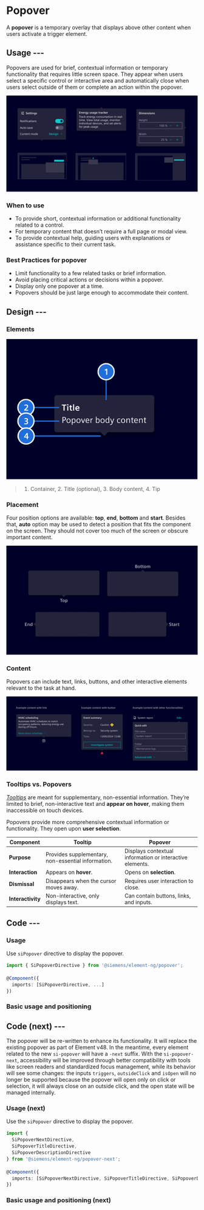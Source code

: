 # Popover

A **popover** is a temporary overlay that displays above other content when users activate a trigger element.

## Usage ---

Popovers are used for brief, contextual information or temporary functionality that requires little screen space.
They appear when users select a specific control or interactive area and automatically close when
users select outside of them or complete an action within the popover.

![Popover](images/popover.png)

### When to use

- To provide short, contextual information or additional functionality related to a control.
- For temporary content that doesn’t require a full page or modal view.
- To provide contextual help, guiding users with explanations or assistance specific to their current task.

### Best Practices for popover

- Limit functionality to a few related tasks or brief information.
- Avoid placing critical actions or decisions within a popover.
- Display only one popover at a time.
- Popovers should be just large enough to accommodate their content.

## Design ---

### Elements

![Popover elements](images/popover-elements.png)

> 1. Container, 2. Title (optional), 3. Body content, 4. Tip

### Placement

Four position options are available: **top**, **end**, **bottom** and **start**. Besides that,
**auto** option may be used to detect a position that fits the component on the screen. They should not cover too much of the screen or obscure important content.

![Popover placement](images/popover-placement.png)

### Content

Popovers can include text, links, buttons, and other interactive elements relevant to the task at hand.

![Popover content](images/popover-content.png)

### Tooltips vs. Popovers

[*Tooltips*](../status-notifications/tooltip.md) are meant for supplementary,
non-essential information. They’re limited to brief, non-interactive text and **appear on hover**,
making them inaccessible on touch devices.

Popovers provide more comprehensive contextual information or functionality.
They open upon **user selection**.

| Component         | Tooltip                                            | Popover                                                  |
|-------------------|----------------------------------------------------|----------------------------------------------------------|
| **Purpose**       | Provides supplementary, non-essential information. | Displays contextual information or interactive elements. |
| **Interaction**   | Appears on **hover**.                              | Opens on **selection**.                                  |
| **Dismissal**     | Disappears when the cursor moves away.             | Requires user interaction to close.                      |
| **Interactivity** | Non-interactive, only displays text.               | Can contain buttons, links, and inputs.                  |

## Code ---

### Usage

Use `siPopover` directive to display the popover.

```ts
import { SiPopoverDirective } from '@siemens/element-ng/popover';

@Component({
  imports: [SiPopoverDirective, ...]
})
```

### Basic usage and positioning

<si-docs-component example="si-popover/si-popover" height="260"></si-docs-component>

<si-docs-api directive="SiPopoverDirective"></si-docs-api>

<si-docs-types></si-docs-types>

## Code (next) ---

The popover will be re-written to enhance its functionality. It will replace the existing popover as part of Element v48.
In the meantime, every element related to the new `si-popover` will have a `-next` suffix. With the `si-popover-next`,
accessibility will be improved through better compatibility with tools like screen readers and standardized focus management,
while its behavior will see some changes: the inputs `triggers`, `outsideClick` and `isOpen` will no longer be supported
because the popover will open only on click or selection, it will always close on an outside click, and the open state will be managed internally.

### Usage (next)

Use the `siPopover` directive to display the popover.

```ts
import {
  SiPopoverNextDirective,
  SiPopoverTitleDirective,
  SiPopoverDescriptionDirective
} from '@siemens/element-ng/popover-next';

@Component({
  imports: [SiPopoverNextDirective, SiPopoverTitleDirective, SiPopoverDescriptionDirective ...]
})
```

### Basic usage and positioning (next)

<si-docs-component example="si-popover-next/si-popover-next" height="260"></si-docs-component>

<si-docs-api directive="SiPopoverNextDirective"></si-docs-api>

<si-docs-types></si-docs-types>
